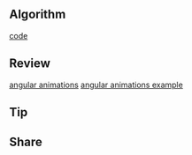 ## Algorithm

[code](/images/temp/haha-2024-06-30.png)

## Review

[angular animations](https://v9.angular.cn/guide/animations)
[angular animations example](https://www.freecodecamp.org/news/angular-animations-explained-with-examples/)

## Tip

## Share

